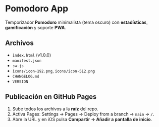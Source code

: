 # Pomodoro App

Temporizador **Pomodoro** minimalista (tema oscuro) con **estadísticas**, **gamificación** y soporte **PWA**.

## Archivos
- `index.html` (v1.0.0)
- `manifest.json`
- `sw.js`
- `icons/icon-192.png`, `icons/icon-512.png`
- `CHANGELOG.md`
- `VERSION`

## Publicación en GitHub Pages
1. Sube todos los archivos a la **raíz** del repo.
2. Activa Pages: Settings → Pages → Deploy from a branch → `main` → `/`.
3. Abre la URL y en iOS pulsa **Compartir → Añadir a pantalla de inicio**.
